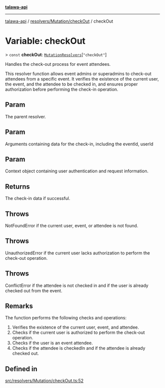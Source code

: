 [**talawa-api**](../../../../README.md)

***

[talawa-api](../../../../modules.md) / [resolvers/Mutation/checkOut](../README.md) / checkOut

# Variable: checkOut

\> `const` **checkOut**: [`MutationResolvers`](../../../../types/generatedGraphQLTypes/type-aliases/MutationResolvers.md)\[`"checkOut"`\]

Handles the check-out process for event attendees.

This resolver function allows event admins or superadmins to check-out attendees from a specific event.
It verifies the existence of the current user, the event, and the attendee to be checked in,
and ensures proper authorization before performing the check-in operation.

## Param

The parent resolver.

## Param

Arguments containing data for the check-in, including the eventId, userId

## Param

Context object containing user authentication and request information.

## Returns

The check-in data if successful.

## Throws

NotFoundError if the current user, event, or attendee is not found.

## Throws

UnauthorizedError if the current user lacks authorization to perform the check-out operation.

## Throws

ConflictError if the attendee is not checked in and if the user is already checked out from the event.

## Remarks

The function performs the following checks and operations:
1. Verifies the existence of the current user, event, and attendee.
2. Checks if the current user is authorized to perform the check-out operation.
3. Checks if the user is an event attendee.
4. Checks if the attendee is checkedIn and if the attendee is already checked out.

## Defined in

[src/resolvers/Mutation/checkOut.ts:52](https://github.com/PalisadoesFoundation/talawa-api/blob/4b5c74fd36bcfc2e36f3a06b67d517e865c188be/src/resolvers/Mutation/checkOut.ts#L52)
